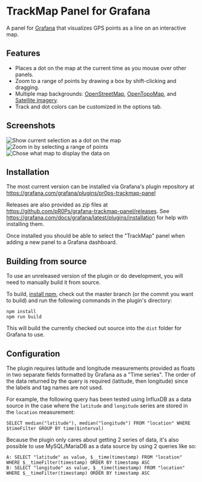 TrackMap Panel for Grafana
==========================
A panel for [Grafana](https://grafana.com/) that visualizes GPS points as a line on an interactive map.

Features
--------
- Places a dot on the map at the current time as you mouse over other panels.
- Zoom to a range of points by drawing a box by shift-clicking and dragging.
- Multiple map backgrounds: [OpenStreetMap](https://www.openstreetmap.org/),
  [OpenTopoMap](https://opentopomap.org/), and [Satellite imagery](https://www.esri.com/).
- Track and dot colors can be customized in the options tab.

Screenshots
-----------
![Show current selection as a dot on the map](/public/plugins/pr0ps-trackmap-panel/img/topo-crosshair.jpg)
![Zoom in by selecting a range of points](/public/plugins/pr0ps-trackmap-panel/img/topo-boxselect.jpg)
![Chose what map to display the data on](/public/plugins/pr0ps-trackmap-panel/img/satellite-picker.jpg)

Installation
------------
The most current version can be installed via Grafana's plugin repository at
<https://grafana.com/grafana/plugins/pr0ps-trackmap-panel>

Releases are also provided as zip files at
<https://github.com/pR0Ps/grafana-trackmap-panel/releases>.  See
<https://grafana.com/docs/grafana/latest/plugins/installation> for help with installing them.

Once installed you should be able to select the "TrackMap" panel when adding a new panel to a
Grafana dashboard.

Building from source
--------------------
To use an unreleased version of the plugin or do development, you will need to manually build it
from source.

To build, [install npm](https://www.npmjs.com/get-npm), check out the master branch (or the commit
you want to build) and run the following commands in the plugin's directory:
```
npm install
npm run build
```

This will build the currently checked out source into the `dist` folder for Grafana to use.


Configuration
-------------
The plugin requires latitude and longitude measurements provided as floats in two separate fields
formatted by Grafana as a "Time series". The order of the data returned by the query is required
(latitude, then longitude) since the labels and tag names are not used.

For example, the following query has been tested using InfluxDB as a data source in the case where
the `latitude` and `longitude` series are stored in the `location` measurement:
```
SELECT median("latitude"), median("longitude") FROM "location" WHERE $timeFilter GROUP BY time($interval)
```

Because the plugin only cares about getting 2 series of data, it's also possible to use
MySQL/MariaDB as a data source by using 2 queries like so:
```
A: SELECT "latitude" as value, $__time(timestamp) FROM "location" WHERE $__timeFilter(timestamp) ORDER BY timestamp ASC
B: SELECT "longitude" as value, $__time(timestamp) FROM "location" WHERE $__timeFilter(timestamp) ORDER BY timestamp ASC
```
